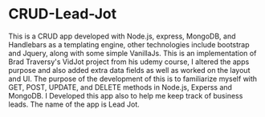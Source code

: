 # CRUD-Lead-Jot
This is a CRUD app developed with Node.js, express, MongoDB, and Handlebars as a templating engine, other technologies include bootstrap and Jquery, along with some simple VanillaJs. This is an implementation of Brad Traversy's  VidJot project from his udemy course, I altered the apps purpose and also added extra data fields as well as worked on the layout and UI. The purpose of the development of this is to familiarize myself with GET, POST, UPDATE, and DELETE methods in Node.js, Experss and MongoDB. I Developed this app also to help me keep track of business leads. The name of the app is Lead Jot. 

